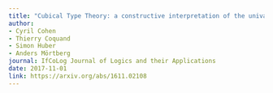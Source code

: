 ```yaml
---
title: "Cubical Type Theory: a constructive interpretation of the univalence axiom"
author: 
- Cyril Cohen
- Thierry Coquand
- Simon Huber
- Anders Mörtberg
journal: IfCoLog Journal of Logics and their Applications 
date: 2017-11-01
link: https://arxiv.org/abs/1611.02108
---
```

